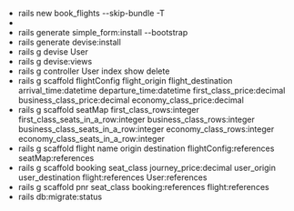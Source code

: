 * rails new book_flights --skip-bundle -T
* 
* rails generate simple_form:install --bootstrap
* rails generate devise:install
* rails g devise User
* rails g devise:views
* rails g controller User index show delete
* rails g scaffold flightConfig flight_origin flight_destination arrival_time:datetime departure_time:datetime first_class_price:decimal business_class_price:decimal economy_class_price:decimal
* rails g scaffold seatMap first_class_rows:integer first_class_seats_in_a_row:integer business_class_rows:integer business_class_seats_in_a_row:integer economy_class_rows:integer economy_class_seats_in_a_row:integer
* rails g scaffold flight name origin destination flightConfig:references seatMap:references
* rails g scaffold booking seat_class journey_price:decimal user_origin user_destination flight:references User:references
* rails g scaffold pnr seat_class booking:references flight:references
* rails db:migrate:status





<!-- <%= f.association :flightConfig, prompt: "select a category", value: @flight_configs, selected: @flight_configs.ids %>
    <%= f.association :seatMap, prompt: "select a category", value: @seat_maps, selected: @seat_maps.ids %> <--></-->